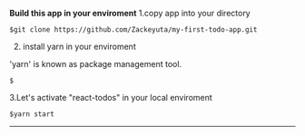 __Build this app in your enviroment__
1.copy app into your directory

    $git clone https://github.com/Zackeyuta/my-first-todo-app.git

2. install yarn in your enviroment

'yarn' is known as package management tool.

    $

3.Let's activate "react-todos" in your local enviroment

    $yarn start
    
***
